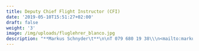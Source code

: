 ```yaml
---
title: Deputy Chief Flight Instructor (CFI)
date: '2019-05-10T15:51:27+02:00'
draft: false
weight: '3'
image: /img/uploads/fluglehrer_blanco.jpg
description: "**Markus Schnyder\t**\n\nT 079 680 19 38\\\n<mailto:markus.schnyder@mfgt.ch>"
---
```


